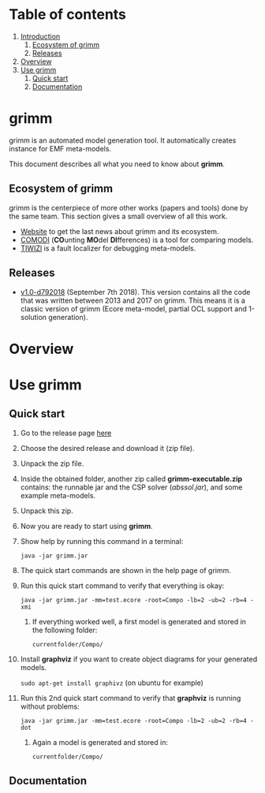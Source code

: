 # Table of contents

1. [Introduction](#grimm)
	1. [Ecosystem of grimm](#ecosystem-of-grimm)
	2. [Releases](#releases)
2. [Overview](#overview)
3. [Use grimm](#use-grimm)
	1. [Quick start](#quick-start)	
	2. [Documentation](#documentation)

# grimm

grimm is an automated model generation tool. It automatically creates instance for EMF meta-models. 

This document describes all what you need to know about **grimm**.

## Ecosystem of grimm

grimm is the centerpiece of more other works (papers and tools) done by the same team. This section gives a small overview of all this work.

- [Website](https://adel-ferdjoukh.ovh/) to get the last news about grimm and its ecosystem.
- [COMODI](https://adel-ferdjoukh.ovh/research/comodi/) (**CO**unting **MO**del **DI**fferences) is a tool for comparing models.
- [TIWIZI](https://adel-ferdjoukh.ovh/research/tiwizi/) is a fault localizer for debugging meta-models.

## Releases


- [v1.0-d792018](https://github.com/ferdjoukh/grimm/releases/tag/v1.0-d792018) (September 7th 2018). This version contains all the code that was written between 2013 and 2017 on grimm. This means it is a classic version of grimm (Ecore meta-model, partial OCL support and 1-solution generation).    

# Overview

# Use grimm

## Quick start

1. Go to the release page [here](https://github.com/ferdjoukh/grimm/releases)
2. Choose the desired release and download it (zip file).
3. Unpack the zip file.
4. Inside the obtained folder, another zip called **grimm-executable.zip** contains: the runnable jar and the CSP solver (*abssol.jar*), and some example meta-models.
5. Unpack this zip.
6. Now you are ready to start using **grimm**.
7. Show help by running this command in a terminal:

	`java -jar grimm.jar`

8. The quick start commands are shown in the help page of grimm.
9. Run this quick start command to verify that everything is okay:

	`java -jar grimm.jar -mm=test.ecore -root=Compo -lb=2 -ub=2 -rb=4 -xmi`

	1. If everything worked well, a first model is generated and stored in the following folder:

		`currentfolder/Compo/`	

10. Install **graphviz** if you want to create object diagrams for your generated models.

	`sudo apt-get install graphivz` (on ubuntu for example)

11. Run this 2nd quick start command to verify that **graphviz** is running without problems:

	`java -jar grimm.jar -mm=test.ecore -root=Compo -lb=2 -ub=2 -rb=4 -dot`

	1. Again a model is generated and stored in:

		`currentfolder/Compo/`

## Documentation




